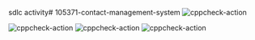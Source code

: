 sdlc activity# 105371-contact-management-system
![cppcheck-action](https://github.com/ArchanaGRR/105371-contact-management-system/workflows/cppcheck-action/badge.svg)

![cppcheck-action](https://github.com/ArchanaGRR/105371-contact-management-system/workflows/cppcheck-action/badge.svg)
![cppcheck-action](https://github.com/ArchanaGRR/105371-contact-management-system/workflows/cppcheck-action/badge.svg)
![cppcheck-action](https://github.com/ArchanaGRR/105371-contact-management-system/workflows/cppcheck-action/badge.svg)
